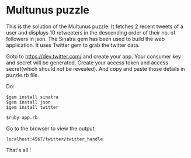 Multunus puzzle
======

This is the solution of the Multunus puzzle. It fetches 2 recent tweets of a user and displays 10 retweeters in the descending order of their no. of followers in json.
The Sinatra gem has been used to build the web application. It uses Twitter gem to grab the twitter data.

Goto to https://dev.twitter.com/ and create your app. Your consumer key and secret will be generated. Create your access token and access secret(which should not be revealed). And copy and paste those details in puzzle.rb file. 

Do:

    $gem install sinatra
    $gem install json
    $gem install twitter

    $ruby app.rb

Go to the browser to view the output:

    localhost:4567/twitter/twitter_handle

That's all !

